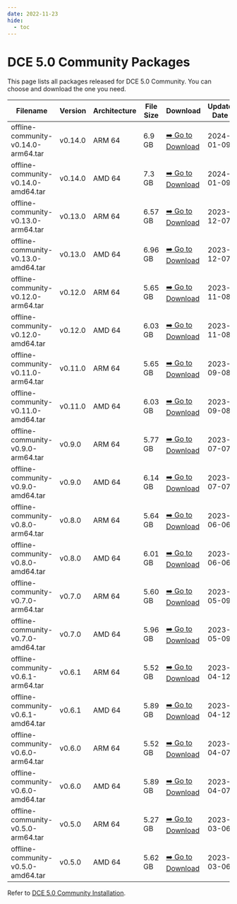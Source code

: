 ```yaml
---
date: 2022-11-23
hide:
  - toc
---
```


# DCE 5.0 Community Packages

This page lists all packages released for DCE 5.0 Community.
You can choose and download the one you need.

| Filename | Version | Architecture | File Size | Download | Update Date |
| -------- | ------- | ------------ | --------- | -------- | ----------- |
| offline-community-v0.14.0-arm64.tar | v0.14.0 | ARM 64 | 6.9 GB | [:arrow_right: Go to Download](./dce5-installer-v0.14.0.md) | 2024-01-09 |
| offline-community-v0.14.0-amd64.tar | v0.14.0 | AMD 64 | 7.3 GB | [:arrow_right: Go to Download](./dce5-installer-v0.14.0.md) | 2024-01-09 |
| offline-community-v0.13.0-arm64.tar | v0.13.0 | ARM 64 | 6.57 GB | [:arrow_right: Go to Download](./dce5-installer-v0.13.0.md) | 2023-12-07 |
| offline-community-v0.13.0-amd64.tar | v0.13.0 | AMD 64 | 6.96 GB | [:arrow_right: Go to Download](./dce5-installer-v0.13.0.md) | 2023-12-07 |
| offline-community-v0.12.0-arm64.tar | v0.12.0 | ARM 64 | 5.65 GB | [:arrow_right: Go to Download](./dce5-installer-v0.12.0.md) | 2023-11-08 |
| offline-community-v0.12.0-amd64.tar | v0.12.0 | AMD 64 | 6.03 GB | [:arrow_right: Go to Download](./dce5-installer-v0.12.0.md) | 2023-11-08 |
| offline-community-v0.11.0-arm64.tar | v0.11.0 | ARM 64 | 5.65 GB | [:arrow_right: Go to Download](./dce5-installer-v0.11.0.md) | 2023-09-08 |
| offline-community-v0.11.0-amd64.tar | v0.11.0 | AMD 64 | 6.03 GB | [:arrow_right: Go to Download](./dce5-installer-v0.11.0.md) | 2023-09-08 |
| offline-community-v0.9.0-arm64.tar | v0.9.0 | ARM 64 | 5.77 GB | [:arrow_right: Go to Download](./dce5-installer-v0.9.0.md) | 2023-07-07 |
| offline-community-v0.9.0-amd64.tar | v0.9.0 | AMD 64 | 6.14 GB | [:arrow_right: Go to Download](./dce5-installer-v0.9.0.md) | 2023-07-07 |
| offline-community-v0.8.0-arm64.tar | v0.8.0 | ARM 64 | 5.64 GB | [:arrow_right: Go to Download](./dce5-installer-v0.8.0.md) | 2023-06-06 |
| offline-community-v0.8.0-amd64.tar | v0.8.0 | AMD 64 | 6.01 GB | [:arrow_right: Go to Download](./dce5-installer-v0.8.0.md) | 2023-06-06 |
| offline-community-v0.7.0-arm64.tar | v0.7.0 | ARM 64 | 5.60 GB | [:arrow_right: Go to Download](./dce5-installer-v0.7.0.md) | 2023-05-09 |
| offline-community-v0.7.0-amd64.tar | v0.7.0 | AMD 64 | 5.96 GB | [:arrow_right: Go to Download](./dce5-installer-v0.7.0.md) | 2023-05-09 |
| offline-community-v0.6.1-arm64.tar | v0.6.1 | ARM 64 | 5.52 GB | [:arrow_right: Go to Download](./dce5-installer-v0.6.1.md) | 2023-04-12 |
| offline-community-v0.6.1-amd64.tar | v0.6.1 | AMD 64 | 5.89 GB | [:arrow_right: Go to Download](./dce5-installer-v0.6.1.md) | 2023-04-12 |
| offline-community-v0.6.0-arm64.tar | v0.6.0 | ARM 64 | 5.52 GB | [:arrow_right: Go to Download](./dce5-installer-v0.6.0.md) | 2023-04-07 |
| offline-community-v0.6.0-amd64.tar | v0.6.0 | AMD 64 | 5.89 GB | [:arrow_right: Go to Download](./dce5-installer-v0.6.0.md) | 2023-04-07 |
| offline-community-v0.5.0-arm64.tar | v0.5.0 | ARM 64 | 5.27 GB | [:arrow_right: Go to Download](./dce5-installer-v0.5.0.md) | 2023-03-06 |
| offline-community-v0.5.0-amd64.tar | v0.5.0 | AMD 64 | 5.62 GB | [:arrow_right: Go to Download](./dce5-installer-v0.5.0.md) | 2023-03-06 |

Refer to [DCE 5.0 Community Installation](../../install/index.md).
